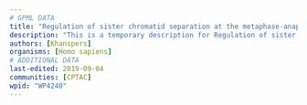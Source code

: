 ```yaml
---
# GPML DATA
title: "Regulation of sister chromatid separation at the metaphase-anaphase transition"
description: "This is a temporary description for Regulation of sister chromatid separation at the metaphase-anaphase transition"
authors: [Khanspers]
organisms: [Homo sapiens]
# ADDITIONAL DATA
last-edited: 2019-09-04
communities: [CPTAC]
wpid: "WP4240"
---
```


